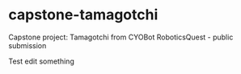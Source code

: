 # capstone-tamagotchi
Capstone project: Tamagotchi from CYOBot RoboticsQuest - public submission

Test edit something
